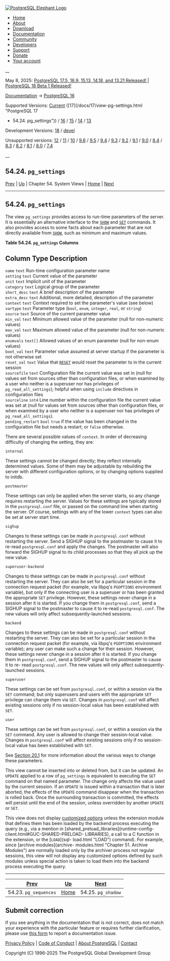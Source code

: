 [ ![PostgreSQL Elephant Logo](/media/img/about/press/elephant.png) ](/)

  * [Home](/ "Home")
  * [About](/about/ "About")
  * [Download](/download/ "Download")
  * [Documentation](/docs/ "Documentation")
  * [Community](/community/ "Community")
  * [Developers](/developer/ "Developers")
  * [Support](/support/ "Support")
  * [Donate](/about/donate/ "Donate")
  * [Your account](/account/ "Your account")

__

May 8, 2025: [ PostgreSQL 17.5, 16.9, 15.13, 14.18, and 13.21 Released! ](/about/news/postgresql-175-169-1513-1418-and-1321-released-3072/) | [ PostgreSQL 18 Beta 1 Released! ](/about/news/postgresql-18-beta-1-released-3070/)

[Documentation](/docs/ "Documentation") -> [PostgreSQL
16](/docs/16/index.html)

Supported Versions: [Current](/docs/current/view-pg-settings.html "PostgreSQL
17 - 54.24. pg_settings") ([17](/docs/17/view-pg-settings.html "PostgreSQL 17
- 54.24. pg_settings")) / [16](/docs/16/view-pg-settings.html "PostgreSQL 16 -
54.24. pg_settings") / [15](/docs/15/view-pg-settings.html "PostgreSQL 15 -
54.24. pg_settings") / [14](/docs/14/view-pg-settings.html "PostgreSQL 14 -
54.24. pg_settings") / [13](/docs/13/view-pg-settings.html "PostgreSQL 13 -
54.24. pg_settings")

Development Versions: [18](/docs/18/view-pg-settings.html "PostgreSQL 18 -
54.24. pg_settings") / [devel](/docs/devel/view-pg-settings.html "PostgreSQL
devel - 54.24. pg_settings")

Unsupported versions: [12](/docs/12/view-pg-settings.html "PostgreSQL 12 -
54.24. pg_settings") / [11](/docs/11/view-pg-settings.html "PostgreSQL 11 -
54.24. pg_settings") / [10](/docs/10/view-pg-settings.html "PostgreSQL 10 -
54.24. pg_settings") / [9.6](/docs/9.6/view-pg-settings.html "PostgreSQL 9.6 -
54.24. pg_settings") / [9.5](/docs/9.5/view-pg-settings.html "PostgreSQL 9.5 -
54.24. pg_settings") / [9.4](/docs/9.4/view-pg-settings.html "PostgreSQL 9.4 -
54.24. pg_settings") / [9.3](/docs/9.3/view-pg-settings.html "PostgreSQL 9.3 -
54.24. pg_settings") / [9.2](/docs/9.2/view-pg-settings.html "PostgreSQL 9.2 -
54.24. pg_settings") / [9.1](/docs/9.1/view-pg-settings.html "PostgreSQL 9.1 -
54.24. pg_settings") / [9.0](/docs/9.0/view-pg-settings.html "PostgreSQL 9.0 -
54.24. pg_settings") / [8.4](/docs/8.4/view-pg-settings.html "PostgreSQL 8.4 -
54.24. pg_settings") / [8.3](/docs/8.3/view-pg-settings.html "PostgreSQL 8.3 -
54.24. pg_settings") / [8.2](/docs/8.2/view-pg-settings.html "PostgreSQL 8.2 -
54.24. pg_settings") / [8.1](/docs/8.1/view-pg-settings.html "PostgreSQL 8.1 -
54.24. pg_settings") / [8.0](/docs/8.0/view-pg-settings.html "PostgreSQL 8.0 -
54.24. pg_settings") / [7.4](/docs/7.4/view-pg-settings.html "PostgreSQL 7.4 -
54.24. pg_settings")

__

54.24. `pg_settings`  
---  
[Prev](view-pg-sequences.html "54.23. pg_sequences")  | [Up](views.html "Chapter 54. System Views") | Chapter 54. System Views | [Home](index.html "PostgreSQL 16.9 Documentation") |  [Next](view-pg-shadow.html "54.25. pg_shadow")  
  
* * *

## 54.24. `pg_settings` #

The view `pg_settings` provides access to run-time parameters of the server.
It is essentially an alternative interface to the [`SHOW`](sql-show.html
"SHOW") and [`SET`](sql-set.html "SET") commands. It also provides access to
some facts about each parameter that are not directly available from
[`SHOW`](sql-show.html "SHOW"), such as minimum and maximum values.

**Table  54.24. `pg_settings` Columns**

Column Type Description  
---  
`name` `text` Run-time configuration parameter name  
`setting` `text` Current value of the parameter  
`unit` `text` Implicit unit of the parameter  
`category` `text` Logical group of the parameter  
`short_desc` `text` A brief description of the parameter  
`extra_desc` `text` Additional, more detailed, description of the parameter  
`context` `text` Context required to set the parameter's value (see below)  
`vartype` `text` Parameter type (`bool`, `enum`, `integer`, `real`, or
`string`)  
`source` `text` Source of the current parameter value  
`min_val` `text` Minimum allowed value of the parameter (null for non-numeric
values)  
`max_val` `text` Maximum allowed value of the parameter (null for non-numeric
values)  
`enumvals` `text[]` Allowed values of an enum parameter (null for non-enum
values)  
`boot_val` `text` Parameter value assumed at server startup if the parameter
is not otherwise set  
`reset_val` `text` Value that [`RESET`](sql-reset.html "RESET") would reset
the parameter to in the current session  
`sourcefile` `text` Configuration file the current value was set in (null for
values set from sources other than configuration files, or when examined by a
user who neither is a superuser nor has privileges of `pg_read_all_settings`);
helpful when using `include` directives in configuration files  
`sourceline` `int4` Line number within the configuration file the current
value was set at (null for values set from sources other than configuration
files, or when examined by a user who neither is a superuser nor has
privileges of `pg_read_all_settings`).  
`pending_restart` `bool` `true` if the value has been changed in the
configuration file but needs a restart; or `false` otherwise.  
  
  

There are several possible values of `context`. In order of decreasing
difficulty of changing the setting, they are:

`internal`

    

These settings cannot be changed directly; they reflect internally determined
values. Some of them may be adjustable by rebuilding the server with different
configuration options, or by changing options supplied to initdb.

`postmaster`

    

These settings can only be applied when the server starts, so any change
requires restarting the server. Values for these settings are typically stored
in the `postgresql.conf` file, or passed on the command line when starting the
server. Of course, settings with any of the lower `context` types can also be
set at server start time.

`sighup`

    

Changes to these settings can be made in `postgresql.conf` without restarting
the server. Send a SIGHUP signal to the postmaster to cause it to re-read
`postgresql.conf` and apply the changes. The postmaster will also forward the
SIGHUP signal to its child processes so that they all pick up the new value.

`superuser-backend`

    

Changes to these settings can be made in `postgresql.conf` without restarting
the server. They can also be set for a particular session in the connection
request packet (for example, via libpq's `PGOPTIONS` environment variable),
but only if the connecting user is a superuser or has been granted the
appropriate `SET` privilege. However, these settings never change in a session
after it is started. If you change them in `postgresql.conf`, send a SIGHUP
signal to the postmaster to cause it to re-read `postgresql.conf`. The new
values will only affect subsequently-launched sessions.

`backend`

    

Changes to these settings can be made in `postgresql.conf` without restarting
the server. They can also be set for a particular session in the connection
request packet (for example, via libpq's `PGOPTIONS` environment variable);
any user can make such a change for their session. However, these settings
never change in a session after it is started. If you change them in
`postgresql.conf`, send a SIGHUP signal to the postmaster to cause it to re-
read `postgresql.conf`. The new values will only affect subsequently-launched
sessions.

`superuser`

    

These settings can be set from `postgresql.conf`, or within a session via the
`SET` command; but only superusers and users with the appropriate `SET`
privilege can change them via `SET`. Changes in `postgresql.conf` will affect
existing sessions only if no session-local value has been established with
`SET`.

`user`

    

These settings can be set from `postgresql.conf`, or within a session via the
`SET` command. Any user is allowed to change their session-local value.
Changes in `postgresql.conf` will affect existing sessions only if no session-
local value has been established with `SET`.

See [Section 20.1](config-setting.html "20.1. Setting Parameters") for more
information about the various ways to change these parameters.

This view cannot be inserted into or deleted from, but it can be updated. An
`UPDATE` applied to a row of `pg_settings` is equivalent to executing the
`SET` command on that named parameter. The change only affects the value used
by the current session. If an `UPDATE` is issued within a transaction that is
later aborted, the effects of the `UPDATE` command disappear when the
transaction is rolled back. Once the surrounding transaction is committed, the
effects will persist until the end of the session, unless overridden by
another `UPDATE` or `SET`.

This view does not display [customized options](runtime-config-custom.html
"20.16. Customized Options") unless the extension module that defines them has
been loaded by the backend process executing the query (e.g., via a mention in
[shared_preload_libraries](runtime-config-client.html#GUC-SHARED-PRELOAD-
LIBRARIES), a call to a C function in the extension, or the [`LOAD`](sql-
load.html "LOAD") command). For example, since [archive modules](archive-
modules.html "Chapter 51. Archive Modules") are normally loaded only by the
archiver process not regular sessions, this view will not display any
customized options defined by such modules unless special action is taken to
load them into the backend process executing the query.

* * *

[Prev](view-pg-sequences.html "54.23. pg_sequences")  | [Up](views.html "Chapter 54. System Views") |  [Next](view-pg-shadow.html "54.25. pg_shadow")  
---|---|---  
54.23. `pg_sequences`  | [Home](index.html "PostgreSQL 16.9 Documentation") |  54.25. `pg_shadow`  
  
## Submit correction

If you see anything in the documentation that is not correct, does not match
your experience with the particular feature or requires further clarification,
please use [this form](/account/comments/new/16/view-pg-settings.html/) to
report a documentation issue.

[Privacy Policy](/about/privacypolicy) | [Code of Conduct](/about/policies/coc/) | [About PostgreSQL](/about/) | [Contact](/about/contact/)  

Copyright (C) 1996-2025 The PostgreSQL Global Development Group

